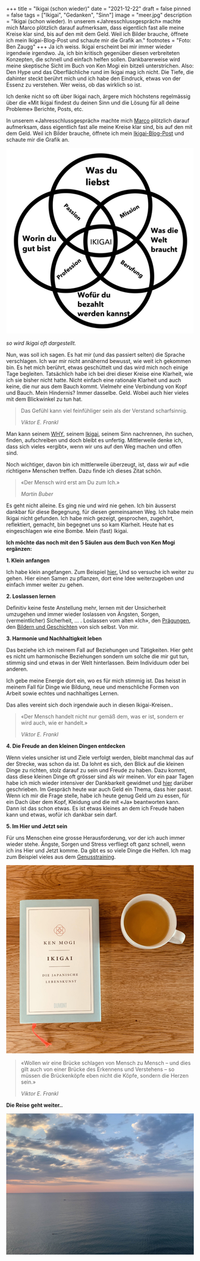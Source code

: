 +++
title = "Ikigai (schon wieder)"
date = "2021-12-22"
draft = false
pinned = false
tags = ["Ikigai", "Gedanken", "Sinn"]
image = "meer.jpg"
description = "Ikigai (schon wieder). In unserem «Jahresschlussgespräch» machte mich Marco plötzlich darauf aufmerksam, dass eigentlich fast alle meine Kreise klar sind, bis auf den mit dem Geld. Weil ich Bilder brauche, öffnete ich mein Ikigai-Blog-Post und schaute mir die Grafik an."
footnotes = "Foto: Ben Zaugg"
+++
Ja ich weiss. Ikigai erscheint bei mir immer wieder irgendwie irgendwo. Ja, ich bin kritisch gegenüber diesen verbreiteten Konzepten, die schnell und einfach helfen sollen. Dankbarerweise wird meine skeptische Sicht im Buch von Ken Mogi ein bitzeli unterstrichen. Also: Den Hype und das Oberflächliche rund im Ikigai mag ich nicht. Die Tiefe, die dahinter steckt berührt mich und ich habe den Eindruck, etwas von der Essenz zu verstehen. Wer weiss, ob das wirklich so ist. 

Ich denke nicht so oft über Ikigai nach, ärgere mich höchstens regelmässig über die «Mit Ikigai findest du deinen Sinn und die Lösung für all deine Probleme» Berichte, Posts, etc. 

In unserem «Jahresschlussgespräch» machte mich [Marco](https://www.marcojakob.blog) plötzlich darauf aufmerksam, dass eigentlich fast alle meine Kreise klar sind, bis auf den mit dem Geld. Weil ich Bilder brauche, öffnete ich mein [Ikigai-Blog-Post](https://www.zukunftshelden.ch/post/ikigai-die-japanische-lebenskunst) und schaute mir die Grafik an. 

![](mo-gliches-ikigai_ikigai.png)

*so wird Ikigai oft dargestellt.* 

Nun, was soll ich sagen. Es hat mir (und das passiert selten) die Sprache verschlagen. Ich war mir nicht annähernd bewusst, wie weit ich gekommen bin. Es het mich berührt, etwas geschüttelt und das wird mich noch einige Tage begleiten. Tatsächlich habe ich bei drei dieser Kreise eine Klarheit, wie ich sie bisher nicht hatte. Nicht einfach eine rationale Klarheit und auch keine, die nur aus dem Bauch kommt. Vielmehr eine Verbindung von Kopf und Bauch. Mein Hindernis? Immer dasselbe. Geld. Wobei auch hier vieles mit dem Blickwinkel zu tun hat. 

> Das Gefühl kann viel feinfühliger sein als der Verstand scharfsinnig. 
>
> *Viktor E. Frankl*

Man kann seinem [WHY](https://www.zukunftshelden.ch/post/deinwarum), seinem [Ikigai](https://www.zukunftshelden.ch/post/ikigai-die-japanische-lebenskunst), seinem Sinn nachrennen, ihn suchen, finden, aufschreiben und doch bleibt es unfertig. Mittlerweile denke ich, dass sich vieles «ergibt», wenn wir uns auf den Weg machen und offen sind. 

Noch wichtiger, davon bin ich mittlerweile überzeugt, ist, dass wir auf «die richtigen» Menschen treffen. Dazu finde ich dieses Zitat schön.

> «Der Mensch wird erst am Du zum Ich.» 
>
> *Martin Buber*

Es geht nicht alleine. Es ging nie und wird nie gehen. Ich bin äusserst dankbar für diese Begegnung, für diesen gemeinsamen Weg. Ich habe mein Ikigai nicht gefunden. Ich habe mich gezeigt, gesprochen, zugehört, reflektiert, gemacht, bin begegnet uns so kam Klarheit. Heute hat es eingeschlagen wie eine Bombe. Mein (fast) Ikigai. 

**Ich möchte das noch mit den 5 Säulen aus dem Buch von Ken Mogi ergänzen:**

**1. Klein anfangen**

Ich habe klein angefangen. Zum Beispiel [hier.](https://entwicklungsfreiraum.podigee.io/1-klein-anfangen) Und so versuche ich weiter zu gehen. Hier einen Samen zu pflanzen, dort eine Idee weiterzugeben und einfach immer weiter zu gehen. 

**2. Loslassen lernen**

Definitiv keine feste Anstellung mehr, lernen mit der Unsicherheit umzugehen und immer wieder loslassen von Ängsten, Sorgen, (vermeintlicher) Sicherheit, ... . Loslassen vom alten «Ich», den [Prägungen](https://www.bensblog.ch/scheiss-pragungen/), den [Bildern und Geschichten](https://www.bensblog.ch/lesen/) von sich selbst. Von mir.

**3. Harmonie und Nachhaltigkeit leben**

Das beziehe ich ich meinem Fall auf Beziehungen und Tätigkeiten. Hier geht es nicht um harmonische Beziehungen sondern um solche die mir gut tun, stimmig sind und etwas in der Welt hinterlassen. Beim Individuum oder bei anderen. 

Ich gebe meine Energie dort ein, wo es für mich stimmig ist. Das heisst in meinem Fall für Dinge wie Bildung, neue und menschliche Formen von Arbeit sowie echtes und nachhaltiges Lernen.

Das alles vereint sich doch irgendwie auch in diesen Ikigai-Kreisen.. 

> «Der Mensch handelt nicht nur gemäß dem, was er ist, sondern er wird auch, wie er handelt.»
>
>  *Viktor E. Frankl*

**4. Die Freude an den kleinen Dingen entdecken**

Wenn vieles unsicher ist und Ziele verfolgt werden, bleibt manchmal das auf der Strecke, was schon da ist. Da lohnt es sich, den Blick auf die kleinen Dinge zu richten, stolz darauf zu sein und Freude zu haben. Dazu kommt, dass diese kleinen Dinge oft grösser sind als wir meinen. Vor ein paar Tagen habe ich mich wieder intensiver der Dankbarkeit gewidmet und [hier](https://www.bensblog.ch/wenn-losungen-und-wege-vor-der-nase-liegen/) darüber geschrieben. Im Gespräch heute war auch Geld ein Thema, dass hier passt. Wenn ich mir die Frage stelle, habe ich heute genug Geld um zu essen, für ein Dach über dem Kopf, Kleidung und die mit «Ja» beantworten kann. Dann ist das schon etwas. Es ist etwas kleines an dem ich Freude haben kann und etwas, wofür ich dankbar sein darf. 

**5. Im Hier und Jetzt sein**

Für uns Menschen eine grosse Herausforderung, vor der ich auch immer wieder stehe. Ängste, Sorgen und Stress verfliegt oft ganz schnell, wenn ich ins Hier und Jetzt komme. Da gibt es so viele Dinge die Helfen. Ich mag zum Beispiel vieles aus dem [Genusstraining](https://bensgenusstraining.jimdofree.com/).

![](ikigai-ken-mogi.jpg)

> «Wollen wir eine Brücke schlagen von Mensch zu Mensch – und dies gilt auch von einer Brücke des Erkennens und Verstehens – so müssen die Brückenköpfe eben nicht die Köpfe, sondern die Herzen sein.» 
>
> *Viktor E. Frankl*

**Die Reise geht weiter..**

![](meer.jpg)